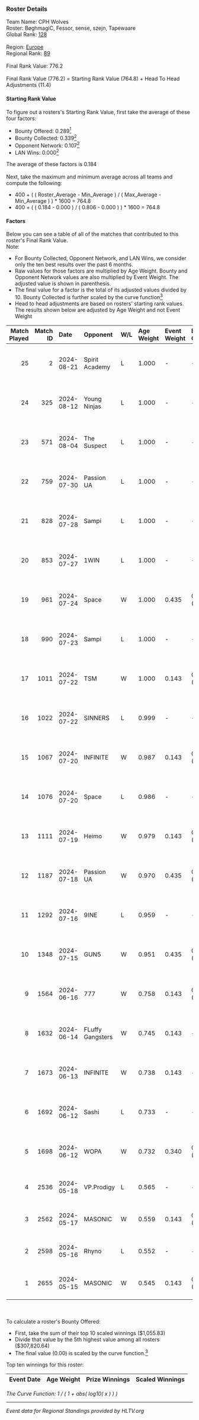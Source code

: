 ### Roster Details<br />
Team Name: CPH Wolves<br />
Roster: BøghmagiC, Fessor, sense, szejn, Tapewaare<br />
Global Rank: [128](../../standings_global_2024_08_21.md)<br />
<br />
Region: [Europe]( ../../standings_europe_2024_08_21.md)<br />
Regional Rank: [89]( ../../standings_europe_2024_08_21.md)<br />
<br />
Final Rank Value:  776.2<br />
<br />
Final Rank Value (776.2) = Starting Rank Value (764.8) + Head To Head Adjustments (11.4)<br />

#### Starting Rank Value<br />
To figure out a rosters's Starting Rank Value, first take the average of these four factors:<br />
- Bounty Offered: 0.289[<sup>1</sup>](#table2)
- Bounty Collected: 0.339[<sup>2</sup>](#table1)
- Opponent Network: 0.107[<sup>2</sup>](#table1)
- LAN Wins: 0.000[<sup>2</sup>](#table1)

The average of these factors is 0.184<br />
<br />
Next, take the maximum and minimum average across all teams and compute the following:<br />
- 400 + ( ( Roster_Average - Min_Average ) / ( Max_Average - Min_Average ) ) * 1600 = 764.8
- 400 + ( ( 0.184 - 0.000 ) / ( 0.806 - 0.000 ) ) * 1600 = 764.8


#### Factors<br />
Below you can see a table of all of the matches that contributed to this roster's Final Rank Value.<br />
Note:<br />

- For Bounty Collected, Opponent Network, and LAN Wins, we consider only the ten best results over the past 6 months.
- Raw values for those factors are multiplied by Age Weight. Bounty and Opponent Network values are also multiplied by Event Weight. The adjusted value is shown in parenthesis.
- The final value for a factor is the total of its adjusted values divided by 10. Bounty Collected is further scaled by the curve function[<sup>3</sup>](#curveFunction)
- Head to head adjustments are based on rosters' starting rank values. The results shown below are adjusted by Age Weight and not Event Weight
<span id="table1"></span><br />


| Match Played | Match ID | Date       | Opponent         | W/L | Age Weight | Event Weight | Bounty Collected | Opponent Network | LAN Wins  | H2H Adj. | Roster                                      |
| -: | -: | :- | :- | :- | :- | :- | :- | :- | :- | -: | :- |
|           25 |        2 | 2024-08-21 | Spirit Academy   | L   | 1.000      | -            | -                | -                | -         |   -17.93 | BøghmagiC, Fessor, sense, szejn, Tapewaare  |
|           24 |      325 | 2024-08-12 | Young Ninjas     | L   | 1.000      | -            | -                | -                | -         |   -13.13 | BøghmagiC, Fessor, sense, szejn, Tapewaare  |
|           23 |      571 | 2024-08-04 | The Suspect      | L   | 1.000      | -            | -                | -                | -         |   -14.16 | BøghmagiC, Fessor, sense, szejn, Tapewaare  |
|           22 |      759 | 2024-07-30 | Passion UA       | L   | 1.000      | -            | -                | -                | -         |    -5.75 | BøghmagiC, Fessor, sense, szejn, Tapewaare  |
|           21 |      828 | 2024-07-28 | Sampi            | L   | 1.000      | -            | -                | -                | -         |   -12.72 | BøghmagiC, Fessor, sense, szejn, Tapewaare  |
|           20 |      853 | 2024-07-27 | 1WIN             | L   | 1.000      | -            | -                | -                | -         |   -10.60 | BøghmagiC, Fessor, sense, szejn, Tapewaare  |
|           19 |      961 | 2024-07-24 | Space            | W   | 1.000      | 0.435        | 0.005 (0.002)    | 0.409 (0.178)    | 0 (0.000) |    18.13 | BøghmagiC, Fessor, sense, szejn, Tapewaare  |
|           18 |      990 | 2024-07-23 | Sampi            | L   | 1.000      | -            | -                | -                | -         |   -13.54 | BøghmagiC, Fessor, sense, szejn, Tapewaare  |
|           17 |     1011 | 2024-07-22 | TSM              | W   | 1.000      | 0.143        | 0.055 (0.008)    | 0.715 (0.102)    | 0 (0.000) |    24.22 | BøghmagiC, Fessor, sense, szejn, Tapewaare  |
|           16 |     1022 | 2024-07-22 | SINNERS          | L   | 0.999      | -            | -                | -                | -         |    -7.95 | BøghmagiC, Fessor, sense, szejn, Tapewaare  |
|           15 |     1067 | 2024-07-20 | INFINITE         | W   | 0.987      | 0.143        | 0.000 (0.000)    | 0.166 (0.023)    | 0 (0.000) |     6.47 | BøghmagiC, Fessor, sense, szejn, Tapewaare  |
|           14 |     1076 | 2024-07-20 | Space            | L   | 0.986      | -            | -                | -                | -         |   -12.56 | BøghmagiC, Fessor, sense, szejn, Tapewaare  |
|           13 |     1111 | 2024-07-19 | Heimo            | W   | 0.979      | 0.143        | 0.005 (0.001)    | 0.086 (0.012)    | 0 (0.000) |     7.71 | BøghmagiC, Fessor, sense, szejn, Tapewaare  |
|           12 |     1187 | 2024-07-18 | Passion UA       | W   | 0.970      | 0.435        | 0.170 (0.072)    | 1.000 (0.422)    | 0 (0.000) |    23.42 | BøghmagiC, Fessor, sense, szejn, Tapewaare  |
|           11 |     1292 | 2024-07-16 | 9INE             | L   | 0.959      | -            | -                | -                | -         |   -11.62 | BøghmagiC, Fessor, sense, shadiy, Tapewaare |
|           10 |     1348 | 2024-07-15 | GUN5             | W   | 0.951      | 0.435        | 0.066 (0.027)    | 0.586 (0.242)    | 0 (0.000) |    21.29 | BøghmagiC, Fessor, sense, szejn, Tapewaare  |
|            9 |     1564 | 2024-06-16 | 777              | W   | 0.758      | 0.143        | 0.013 (0.001)    | 0.137 (0.015)    | 0 (0.000) |     9.10 | BøghmagiC, Fessor, szejn, Tapewaare, tOPZ   |
|            8 |     1632 | 2024-06-14 | FLuffy Gangsters | W   | 0.745      | 0.143        | -                | 0.261 (0.028)    | 0 (0.000) |     6.20 | BøghmagiC, Fessor, szejn, Tapewaare, tOPZ   |
|            7 |     1673 | 2024-06-13 | INFINITE         | W   | 0.738      | 0.143        | -                | 0.166 (0.018)    | 0 (0.000) |     5.13 | BøghmagiC, Fessor, szejn, Tapewaare, tOPZ   |
|            6 |     1692 | 2024-06-12 | Sashi            | L   | 0.733      | -            | -                | -                | -         |    -2.29 | BøghmagiC, Fessor, szejn, Tapewaare, tOPZ   |
|            5 |     1698 | 2024-06-12 | WOPA             | W   | 0.732      | 0.340        | 0.001 (0.000)    | 0.135 (0.034)    | 0 (0.000) |     7.54 | BøghmagiC, Fessor, szejn, Tapewaare, tOPZ   |
|            4 |     2536 | 2024-05-18 | VP.Prodigy       | L   | 0.565      | -            | -                | -                | -         |    -6.91 | Basso, BøghmagiC, Fessor, szejn, vigg0      |
|            3 |     2562 | 2024-05-17 | MASONIC          | W   | 0.559      | 0.143        | 0.007 (0.001)    | -                | -         |     8.06 | Basso, BøghmagiC, Fessor, szejn, vigg0      |
|            2 |     2598 | 2024-05-16 | Rhyno            | L   | 0.552      | -            | -                | -                | -         |    -4.57 | Basso, BøghmagiC, Fessor, szejn, vigg0      |
|            1 |     2655 | 2024-05-15 | MASONIC          | W   | 0.545      | 0.143        | 0.007 (0.001)    | -                | -         |     7.84 | Basso, BøghmagiC, Fessor, szejn, vigg0      |

<br />
<span id="table2"></span><br />
To calculate a roster's Bounty Offered:<br />

- First, take the sum of their top 10 scaled winnings ($1,055.83)
- Divide that value by the 5th highest value among all rosters ($307,820.64)
- The final value (0.00) is scaled by the curve function.[<sup>3</sup>](#curveFunction)

Top ten winnings for this roster:<br />

| Event Date | Age Weight | Prize Winnings | Scaled Winnings |
| :- | -: | :- | :- |


<span id="curveFunction"></span>_The Curve Function: 1 / ( 1 + abs( log10( x ) ) )_<br />

---
_Event data for Regional Standings provided by HLTV.org_<br />
